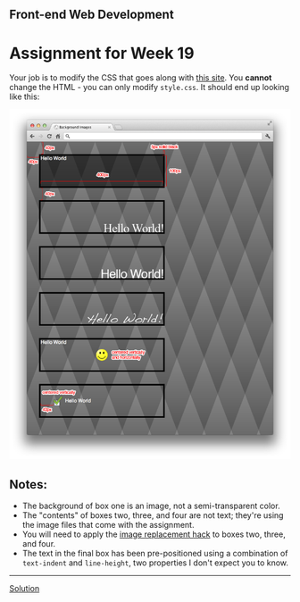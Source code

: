 ## Front-end Web Development
# Assignment for Week 19

Your job is to modify the CSS that goes along with [this site](assignment). You **cannot** change the HTML - you can only modify `style.css`. It should end up looking like this:

![Mockup](assignment.png)

## Notes:

*   The background of box one is an image, not a semi-transparent color.
*   The "contents" of boxes two, three, and four are not text; they're using the image files that come with the assignment.
*   You will need to apply the [image replacement hack](http://www.zeldman.com/2012/03/01/replacing-the-9999px-hack-new-image-replacement/) to boxes two, three, and four.
*   The text in the final box has been pre-positioned using a combination of `text-indent` and `line-height`, two properties I don't expect you to know.

* * *

[Solution](http://jeffreyatw.github.io/fwd/series9/class19/solution)